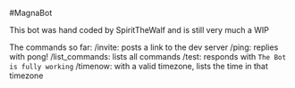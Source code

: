#MagnaBot

This bot was hand coded by SpiritTheWalf and is still very much a WIP

The commands so far:
    /invite: posts a link to the dev server
    /ping: replies with pong!
    /list_commands: lists all commands
    /test: responds with `The Bot is fully working` 
    /timenow: with a valid timezone, lists the time in that timezone
